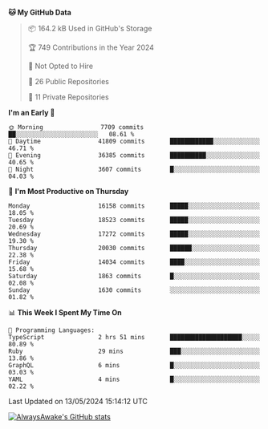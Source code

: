 <!--START_SECTION:waka-->
**🐱 My GitHub Data** 

> 📦 164.2 kB Used in GitHub's Storage 
 > 
> 🏆 749 Contributions in the Year 2024
 > 
> 🚫 Not Opted to Hire
 > 
> 📜 26 Public Repositories 
 > 
> 🔑 11 Private Repositories 
 > 
**I'm an Early 🐤** 

```text
🌞 Morning                7709 commits        ██░░░░░░░░░░░░░░░░░░░░░░░   08.61 % 
🌆 Daytime                41809 commits       ████████████░░░░░░░░░░░░░   46.71 % 
🌃 Evening                36385 commits       ██████████░░░░░░░░░░░░░░░   40.65 % 
🌙 Night                  3607 commits        █░░░░░░░░░░░░░░░░░░░░░░░░   04.03 % 
```
📅 **I'm Most Productive on Thursday** 

```text
Monday                   16158 commits       █████░░░░░░░░░░░░░░░░░░░░   18.05 % 
Tuesday                  18523 commits       █████░░░░░░░░░░░░░░░░░░░░   20.69 % 
Wednesday                17272 commits       █████░░░░░░░░░░░░░░░░░░░░   19.30 % 
Thursday                 20030 commits       ██████░░░░░░░░░░░░░░░░░░░   22.38 % 
Friday                   14034 commits       ████░░░░░░░░░░░░░░░░░░░░░   15.68 % 
Saturday                 1863 commits        █░░░░░░░░░░░░░░░░░░░░░░░░   02.08 % 
Sunday                   1630 commits        ░░░░░░░░░░░░░░░░░░░░░░░░░   01.82 % 
```


📊 **This Week I Spent My Time On** 

```text
💬 Programming Languages: 
TypeScript               2 hrs 51 mins       ████████████████████░░░░░   80.89 % 
Ruby                     29 mins             ███░░░░░░░░░░░░░░░░░░░░░░   13.86 % 
GraphQL                  6 mins              █░░░░░░░░░░░░░░░░░░░░░░░░   03.03 % 
YAML                     4 mins              █░░░░░░░░░░░░░░░░░░░░░░░░   02.22 % 
```


 Last Updated on 13/05/2024 15:14:12 UTC
<!--END_SECTION:waka-->

[![AlwaysAwake's GitHub stats](https://github-readme-stats.vercel.app/api?username=AlwaysAwake&show_icons=true&theme=github_dark&count_private=true)](https://github.com/AlwaysAwake/AlwaysAwake)
